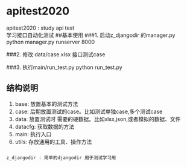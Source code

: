 # apitest2020
apitest2020 : study api test \
学习接口自动化测试
##基本使用
###1. 启动z_djangodir 的manager.py  
    python manager.py runserver 8000

###2.  修改 data/case.xlsx 接口测试case
    
###3. 执行main/run_test.py 
    python run_test.py
    
## 结构说明
1.  base: 放置基本的测试方法
2.  case: 后期放置测试的case。比如测试单独case,多个测试case
3.  data: 放置测试时 需要的硬数据。比如xlsx,json,或者模拟的数据、文件
4.  datacfg: 获取数据的方法
5. main:  执行入口
6. utils: 存放通用的工具、操作方法
###
    z_djangodir : 简单的djangodir 用于测试学习用 

 